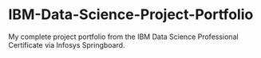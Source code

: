 # IBM-Data-Science-Project-Portfolio
My complete project portfolio from the IBM Data Science Professional Certificate via Infosys Springboard.
